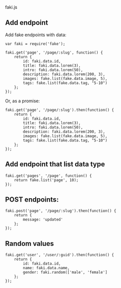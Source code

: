 faki.js

## Add endpoint

Add fake endpoints with data:

    var faki = require('fake');
    
    faki.get('page', '/page/:slug', function() {
        return {
            id: faki.data.id,
            title: faki.data.lorem(3),
            intro: faki.data.lorem(50),
            description: faki.data.lorem(200, 3),
            images: fake.list(fake.data.image, 5),
            tags: fake.list(fake.data.tag, "5-10")
        };
    });
    
Or, as a promise:

    faki.get('page', '/page/:slug').then(function() {
        return {
            id: faki.data.id,
            title: faki.data.lorem(3),
            intro: faki.data.lorem(50),
            description: faki.data.lorem(200, 3),
            images: fake.list(fake.data.image, 5),
            tags: fake.list(fake.data.tag, "5-10")
        };
    });
    
    
## Add endpoint that list data type
    
    faki.get('pages', '/page', function() {
        return fake.list('page', 10);
    });
    
## POST endpoints:

    faki.post('page', '/page/:slug').then(function() {
        return {
            message: 'updated'
        };
    });
    
## Random values

    faki.get('user', '/user/:guid').then(function() {
        return {
            id: faki.data.id,
            name: faki.data.name,
            gender: faki.random(['male', 'female']
        };
    });
    
    